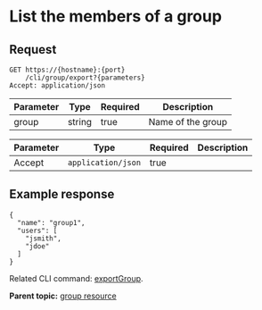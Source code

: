 # List the members of a group

## Request

```
GET https://{hostname}:{port}
    /cli/group/export?{parameters}
Accept: application/json

```

|Parameter|Type|Required|Description|
|---------|----|--------|-----------|
|group|string|true|Name of the group|

|Parameter|Type|Required|Description|
|---------|----|--------|-----------|
|Accept|`application/json`|true| |

## Example response

```
{
  "name": "group1",
  "users": [
    "jsmith",
    "jdoe"
  ]
}
```

Related CLI command: [exportGroup](udclient_exportgroup.md).

**Parent topic:** [group resource](../../com.udeploy.api.doc/topics/rest_cli_group.md)

